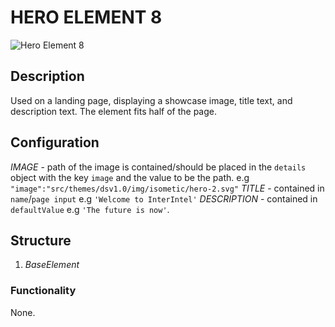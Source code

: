 # HERO ELEMENT 8

![Hero Element 8](https://i.postimg.cc/bYMdJ3vR/Screenshot-2022-09-06-120454.png)

## Description

Used on a landing page, displaying a showcase image, title text, and description text.
The element fits half of the page.

## Configuration

*IMAGE* - path of the image is contained/should be placed in the  `details` object with the key `image` and the value to be the path. e.g `"image":"src/themes/dsv1.0/img/isometic/hero-2.svg"`
*TITLE* - contained in `name`/`page input` e.g `'Welcome to InterIntel'`
*DESCRIPTION* - contained in `defaultValue` e.g `'The future is now'`.

## Structure

1. *BaseElement*

### Functionality

None.
